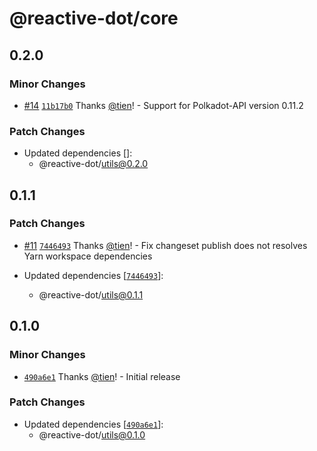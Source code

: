# @reactive-dot/core

## 0.2.0

### Minor Changes

- [#14](https://github.com/tien/reactive-dot/pull/14) [`11b17b0`](https://github.com/tien/reactive-dot/commit/11b17b0b7819f44ebca5c08ba2e11d36dde5f8f7) Thanks [@tien](https://github.com/tien)! - Support for Polkadot-API version 0.11.2

### Patch Changes

- Updated dependencies []:
  - @reactive-dot/utils@0.2.0

## 0.1.1

### Patch Changes

- [#11](https://github.com/tien/reactive-dot/pull/11) [`7446493`](https://github.com/tien/reactive-dot/commit/7446493ddae1e4bc9a216736c0fd5273530f2bce) Thanks [@tien](https://github.com/tien)! - Fix changeset publish does not resolves Yarn workspace dependencies

- Updated dependencies [[`7446493`](https://github.com/tien/reactive-dot/commit/7446493ddae1e4bc9a216736c0fd5273530f2bce)]:
  - @reactive-dot/utils@0.1.1

## 0.1.0

### Minor Changes

- [`490a6e1`](https://github.com/tien/reactive-dot/commit/490a6e16be5031ddca2d9eecb184aa14f1cbd508) Thanks [@tien](https://github.com/tien)! - Initial release

### Patch Changes

- Updated dependencies [[`490a6e1`](https://github.com/tien/reactive-dot/commit/490a6e16be5031ddca2d9eecb184aa14f1cbd508)]:
  - @reactive-dot/utils@0.1.0
